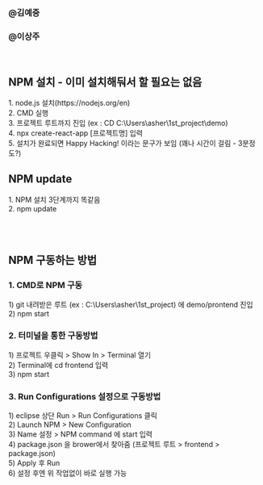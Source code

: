 <h3>@김예중</font></h3>
<h3>@이상주</h3>
<br>

<h2>NPM 설치 - 이미 설치해둬서 할 필요는 없음</h2>
  1. node.js 설치(<a>https://nodejs.org/en</a>)<br>
  2. CMD 실행<br>
  3. 프로젝트 루트까지 진입 (ex : CD C:\Users\asher\1st_project\demo)<br>
  4. npx create-react-app [프로젝트명] 입력<br>
  5. 설치가 완료되면 Happy Hacking! 이라는 문구가 보임 (꽤나 시간이 걸림 - 3분정도?)<br>

<h2>NPM update</h2>
  1. NPM 설치 3단계까지 똑같음<br>
  2. npm update

<br><br><h2>NPM 구동하는 방법</h2>
<h3>1. CMD로 NPM 구동</h3>
  1) git 내려받은 루트 (ex : C:\Users\asher\1st_project) 에 demo/prontend 진입<br>
  2) npm start


<h3>2. 터미널을 통한 구동방법</h3>
  1) 프로젝트 우클릭 > Show In > Terminal 열기<br>
  2) Terminal에 cd frontend 입력<br>
  3) npm start

     
<h3>3. Run Configurations 설정으로 구동방법</h3>
  1) eclipse 상단 Run > Run Configurations 클릭<br>
  2) Launch NPM > New Configuration<br>
  3) Name 설정 > NPM command 에 start 입력<br>
  4) package.json 을 brower에서 찾아줌 (프로젝트 루트 > frontend > package.json)<br>
  5) Apply 후 Run<br>
  6) 설정 후엔 위 작업없이 바로 실행 가능
